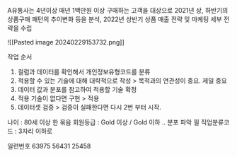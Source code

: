 A유통사는 4년이상 매년 1백만원  이상 구매하는 고객을 대상으로 2021년 상, 하반기의 상품구매 패턴의 추이변화 등을 분석, 2022년 상반기 상품 매출 전략 및 마케팅 세부 전략을 수립

![[Pasted image 20240229153732.png]]

작업 순서
1. 컬럼과 데이터를 확인해서 개인정보유형코드를 분류
2. 적용할 수 있는 기술에 대해 대략적으로 작성 > 목적과의 연관성이 중요. 제일 중요
3. 데이터 값과 분포를 참고하여 적용할 기술 확정
4. 적용 기술이 없다면 구현 > 적용
5. 데이터셋 검증 > 검증이 실패한다면 다시 2번 부터 시작.

나이 : 80세 이상 한 묶음
회원등급 : Gold 이상 / Gold 이하  .. 분포 파악 필
직업분류코드 : 3자리 이하로 

일련번호 63975  56431  25458